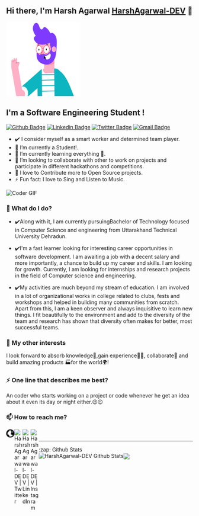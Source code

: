 
## Hi there, I'm Harsh Agarwal [HarshAgarwal-DEV][website] 👋


<img src="https://github.com/HarshAgarwal-DEV/HarshAgarwal-DEV/blob/master/hi.gif" alt="alt text" width="200" height="200" /><br>
## I'm a  Software Engineering Student !
[![Github Badge](https://img.shields.io/badge/-Github-000?style=flat-square&logo=Github&logoColor=white&link=https://github.com/erickeagle)](https://github.com/HarshAgarwal-DEV)
[![Linkedin Badge](https://img.shields.io/badge/-LinkedIn-blue?style=flat-square&logo=Linkedin&logoColor=white&link=https://www.linkedin.com/in/kalashj16/)](https://linkedin.com/in/harshagarwal2002)
[![Twitter Badge](https://img.shields.io/badge/-Twitter-1ca0f1?style=flat-square&labelColor=1ca0f1&logo=twitter&logoColor=white&link=https://twitter.com/erickeagle8)](https://twitter.com/HarshAG68814527)
[![Gmail Badge](https://img.shields.io/badge/-Gmail-c14438?style=flat-square&logo=Gmail&logoColor=white&link=mailto:jindalkalash298@gmail.com)](mailto:harshu07022002@gmail.com)



- ✔️ I consider myself as a smart worker and determined team player.
- 🔭 I’m currently a Student!.
- 🌱 I’m currently learning everything 🤣.
- 👯 I’m looking to collaborate with other to work on projects and participate in different hackathons and competitions.
- 🥅 I love to Contribute more to Open Source projects.
- ⚡ Fun fact: I love to Sing and Listen to Music.

 <img src="https://media.giphy.com/media/SWoSkN6DxTszqIKEqv/giphy.gif" alt="Coder GIF" width="500" height="400">

### 🌱 What do I do?
- ✔️Along with it, I am currently pursuingBachelor of Technology focused in Computer Science and engineering from Uttarakhand Technical University Dehradun.

- ✔️I'm a fast learner looking for interesting career opportunities in software development. I am awaiting a job with a decent salary and more importantly, a chance to build up my career and skills. I am looking for growth. Currently, I am looking for internships and research projects in the field of Computer science and engineering.

- ✔️My activities are much beyond my stream of education. I am involved in a lot of organizational works in college related to clubs, fests and workshops and helped in building many communities from scratch. Apart from this, I am a keen observer and always inquisitive to learn new things. I fit beautifully to the environment and add to the diversity of the team and research has shown that diversity often makes for better, most successful teams. 



### 👯 My other interests

I look forward to absorb knowledge🧠,gain experience👨‍🏭, collaborate🤝 and build amazing products 🏭for the world🌍!

### ⚡ One line that describes me best? 
An coder who starts working on a project or code whenever he get  an idea about it even its day or night either.😉😉

### 📫 How to reach me?

[<img align="left" alt="harsh2002.me" width="22px" src="https://raw.githubusercontent.com/iconic/open-iconic/master/svg/globe.svg" />][website]
[<img align="left" alt="HarshAgarwal-DEV | Twitter" width="22px" src="https://cdn.jsdelivr.net/npm/simple-icons@v3/icons/twitter.svg" />][twitter]
[<img align="left" alt="HarshAgarwal-DEV | LinkedIn" width="22px" src="https://cdn.jsdelivr.net/npm/simple-icons@v3/icons/linkedin.svg" />][linkedin]
[<img align="left" alt="HarshAgarwal-DEV | Instagram" width="22px" src="https://cdn.jsdelivr.net/npm/simple-icons@v3/icons/instagram.svg" />][instagram]

<br />

---


  <summary>:zap: Github Stats</summary>

  <img align="left" alt="HarshAgarwal-DEV Github Stats" src="https://github-readme-stats.vercel.app/api?username=HarshAgarwal-DEV&show_icons=true&hide_border=true" />
      <a href="https://github.com/HarshAgarwal-DEV"><img align="center" src="https://github-readme-stats.anuraghazra1.vercel.app/api/top-langs/?username=HarshAgarwal-DEv&layout=compact&theme=buefy" /></a>



[website]: https://harsh2002.me
[twitter]: https://twitter.com/HarshAg68814527
[instagram]: https://www.instagram.com/the_cyber_dev
[linkedin]: https://linkedin.com/in/harshagarwal2002





